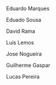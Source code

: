 Eduardo Marques

Eduado Sousa

David Rama

Luis Lemos

Jose Nogueira

Guilherme Gaspar

Lucas Pereira